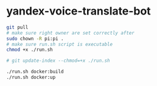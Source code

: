 # yandex-voice-translate-bot

```sh
git pull
# make sure right owner are set correctly after
sudo chown -R pi:pi .
# make sure run.sh script is executable
chmod +x ./run.sh

# git update-index --chmod=+x ./run.sh

./run.sh docker:build
./run.sh docker:up
```
